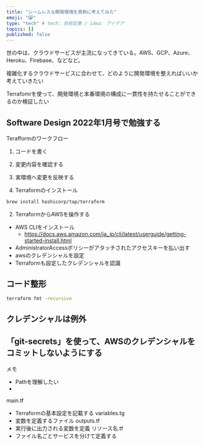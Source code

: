 ```yaml
---
title: "シームレスな開発環境を真剣に考えてみた"
emoji: "😸"
type: "tech" # tech: 技術記事 / idea: アイデア
topics: []
published: false
---
```


世の中は、クラウドサービスが主流になってきている。AWS、GCP、Azure、Heroku、Firebase、などなど。

複雑化するクラウドサービスに合わせて、どのように開発環境を整えればいいか考えていきたい

Terrafomrを使って、開発環境と本番環境の構成に一貫性を持たせることができるのか検証したい

## Software Design 2022年1月号で勉強する

Terafformのワークフロー
1. コードを書く
2. 変更内容を確認する
3. 実環境へ変更を反映する

1. Terraformのインストール

```bash
brew install hashicorp/tap/terraform
```

2. TerraformからAWSを操作する
* AWS CLIをインストール
  * https://docs.aws.amazon.com/ja_jp/cli/latest/userguide/getting-started-install.html
* AdministratorAccessポリシーがアタッチされたアクセスキーを払い出す
* awsのクレデンシャルを設定
* Terraformも設定したクレデンシャルを認識


## コード整形
```bash
terraform fmt -recursive
```
## クレデンシャルは例外

## 「git-secrets」を使って、AWSのクレデンシャルをコミットしないようにする




メモ
* Pathを理解したい
* 


main.tf
* Terraformの基本設定を記載する
variables.tg
* 変数を定義するファイル
outputs.tf
* 実行後に出力される変数を定義
リソース名.tf
* ファイル名ごとサービスを分けて定義する
